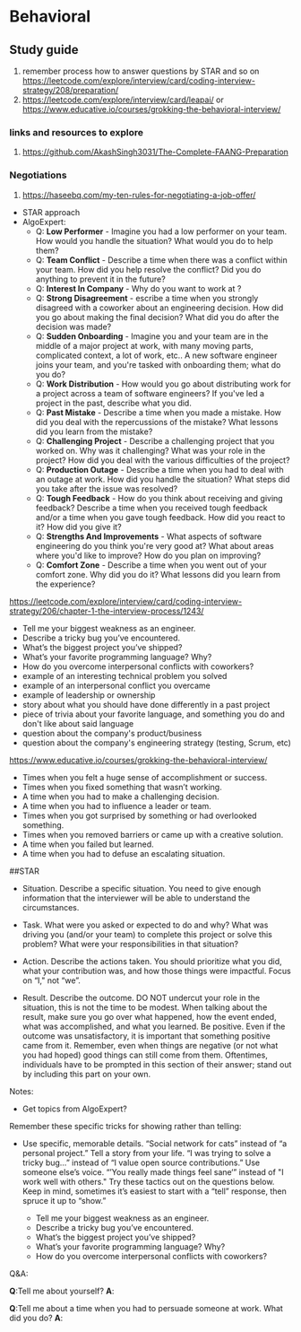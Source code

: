 # Behavioral

## Study guide
1) remember process how to answer questions by STAR and so on https://leetcode.com/explore/interview/card/coding-interview-strategy/208/preparation/
2) https://leetcode.com/explore/interview/card/leapai/ or https://www.educative.io/courses/grokking-the-behavioral-interview/

### links and resources to explore
1) https://github.com/AkashSingh3031/The-Complete-FAANG-Preparation

### Negotiations
1) https://haseebq.com/my-ten-rules-for-negotiating-a-job-offer/ 

* STAR approach
* AlgoExpert:
  * Q: **Low Performer** - Imagine you had a low performer on your team. How would you handle the situation? What would you do to help them?
  * Q: **Team Conflict** - Describe a time when there was a conflict within your team. How did you help resolve the conflict? Did you do anything to prevent it in the future?
  * Q: **Interest In Company** - Why do you want to work at <company-name>?
  * Q: **Strong Disagreement** - escribe a time when you strongly disagreed with a coworker about an engineering decision. How did you go about making the final decision? What did you do after the decision was made?
  * Q: **Sudden Onboarding** - Imagine you and your team are in the middle of a major project at work, with many moving parts, complicated context, a lot of work, etc.. A new software engineer joins your team, and you're tasked with onboarding them; what do you do?
  * Q: **Work Distribution** - How would you go about distributing work for a project across a team of software engineers? If you've led a project in the past, describe what you did.
  * Q: **Past Mistake** - Describe a time when you made a mistake. How did you deal with the repercussions of the mistake? What lessons did you learn from the mistake?
  * Q: **Challenging Project** - Describe a challenging project that you worked on. Why was it challenging? What was your role in the project? How did you deal with the various difficulties of the project?
  * Q: **Production Outage** - Describe a time when you had to deal with an outage at work. How did you handle the situation? What steps did you take after the issue was resolved?
  * Q: **Tough Feedback** - How do you think about receiving and giving feedback? Describe a time when you received tough feedback and/or a time when you gave tough feedback. How did you react to it? How did you give it?
  * Q: **Strengths And Improvements** - What aspects of software engineering do you think you're very good at? What about areas where you'd like to improve? How do you plan on improving?
  * Q: **Comfort Zone** - Describe a time when you went out of your comfort zone. Why did you do it? What lessons did you learn from the experience?

https://leetcode.com/explore/interview/card/coding-interview-strategy/206/chapter-1-the-interview-process/1243/
* Tell me your biggest weakness as an engineer.
* Describe a tricky bug you’ve encountered.
* What’s the biggest project you’ve shipped?
* What’s your favorite programming language? Why?
* How do you overcome interpersonal conflicts with coworkers?
* example of an interesting technical problem you solved
* example of an interpersonal conflict you overcame
* example of leadership or ownership
* story about what you should have done differently in a past project
* piece of trivia about your favorite language, and something you do and don't like about said language
* question about the company's product/business
* question about the company's engineering strategy (testing, Scrum, etc)

https://www.educative.io/courses/grokking-the-behavioral-interview/

* Times when you felt a huge sense of accomplishment or success.
* Times when you fixed something that wasn’t working.
* A time when you had to make a challenging decision.
* A time when you had to influence a leader or team.
* Times when you got surprised by something or had overlooked something.
* Times when you removed barriers or came up with a creative solution.
* A time when you failed but learned.
* A time when you had to defuse​ an escalating situation.

##STAR
* Situation. Describe a specific situation. You need to give enough information that the interviewer will be able to understand the circumstances.

* Task. What were you asked or expected to do and why? What was driving you (and/or your team) to complete this project or solve this problem? What were your responsibilities in that situation?

* Action. Describe the actions taken. You should prioritize what you did, what your contribution was, and how those things were impactful. Focus on “I," not “we”.

* Result. Describe the outcome. DO NOT undercut your role in the situation, this is not the time to be modest. When talking about the result, make sure you go over what happened, how the event ended, what was accomplished, and what you learned. Be positive. Even if the outcome was unsatisfactory, it is important that something positive came from it. Remember, even when things are negative (or not what you had hoped) good things can still come from them. Oftentimes, individuals have to be prompted in this section of their answer; stand out by including this part on your own.

Notes:
* Get topics from AlgoExpert?

Remember these specific tricks for showing rather than telling:

* Use specific, memorable details. “Social network for cats” instead of “a personal project.”
Tell a story from your life. “I was trying to solve a tricky bug…” instead of “I value open source contributions.”
Use someone else’s voice. “’You really made things feel sane‘” instead of "I work well with others."
Try these tactics out on the questions below. Keep in mind, sometimes it’s easiest to start with a “tell” response, then spruce it up to “show.”

  * Tell me your biggest weakness as an engineer.
  * Describe a tricky bug you’ve encountered.
  * What’s the biggest project you’ve shipped?
  * What’s your favorite programming language? Why?
  * How do you overcome interpersonal conflicts with coworkers?


Q&A:

**Q**:Tell me about yourself?
**A**: 

**Q**:Tell me about a time when you had to persuade someone at work. What did you do?
**A**:  